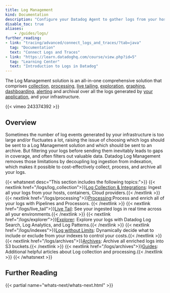 ```yaml
---
title: Log Management
kind: Documentation
description: "Configure your Datadog Agent to gather logs from your host, containers & services."
disable_toc: true
aliases:
    - /guides/logs/
further_reading:
- link: "tracing/advanced/connect_logs_and_traces/?tab=java"
  tag: "Documentation"
  text: "Connect Logs and Traces"
- link: "https://learn.datadoghq.com/course/view.php?id=5"
  tag: "Learning Center"
  text: "Introduction to Logs in Datadog"
---
```


The Log Management solution is an all-in-one comprehensive solution that comprises [collection][1], [processing][2], [live tailing][3], [exploration][4], [graphing][5], [dashboarding][6], [alerting][7] and archival over all the logs generated by [your application][8], and your infrastructure.

{{< vimeo 243374392 >}}

## Overview

Sometimes the number of log events generated by your infrastructure is too large and/or fluctuates a lot, raising the issue of choosing which logs should be sent to a Log Management solution and which should be sent to an archive. But filtering your logs before sending them inevitably leads to gaps in coverage, and often filters out valuable data. Datadog Log Management removes those limitations by decoupling log ingestion from indexation, which makes it possible to cost-effectively collect, process, and archive all your logs.

{{< whatsnext desc="This section includes the following topics:">}}
  {{< nextlink href="/logs/log_collection">}}<u>Log Collection & Integrations</u>: Ingest all your logs from your hosts, containers, Cloud providers.{{< /nextlink >}}
  {{< nextlink href="/logs/processing">}}<u>Processing</u>:Process and enrich all of your logs with Pipelines and Processors. {{< /nextlink >}}
  {{< nextlink href="/logs/live_tail">}}<u>Live Tail</u>: See your ingested logs in real time across all your environments.{{< /nextlink >}}
  {{< nextlink href="/logs/explorer">}}<u>Explorer</u>: Explore your logs with Datadog Log Search, Log Analytics, and Log Patterns.{{< /nextlink >}}
  {{< nextlink href="/logs/indexes">}}<u>Log without Limits</u>: Dynamically decide what to include or exclude from your indexes to control your costs.{{< /nextlink >}}
  {{< nextlink href="/logs/archives">}}<u>Archives</u>: Archive all enriched logs into S3 buckets.{{< /nextlink >}}
  {{< nextlink href="/logs/archives">}}<u>Guides</u>: Additional helpful articles about Log collection and processing.{{< /nextlink >}}
{{< /whatsnext >}}

## Further Reading

{{< partial name="whats-next/whats-next.html" >}}

[1]: /agent/logs
[2]: /logs/processing
[3]: /logs/live_tail
[4]: /logs/explore
[5]: /logs/explorer/analytics
[6]: /graphing/dashboards/widgets/#timeseries
[7]: /monitors/monitor_types/log
[8]: /logs/logs_collection/#how-to-get-the-most-of-your-application-logs
